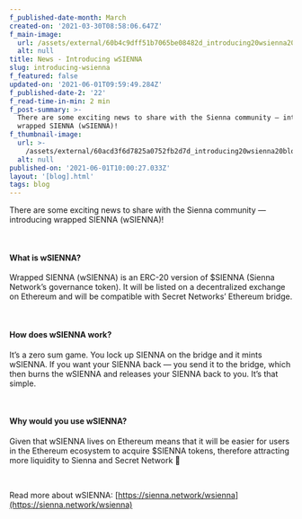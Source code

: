 ```yaml
---
f_published-date-month: March
created-on: '2021-03-30T08:58:06.647Z'
f_main-image:
  url: /assets/external/60b4c9dff51b7065be08482d_introducing20wsienna20blog.jpg
  alt: null
title: News - Introducing wSIENNA
slug: introducing-wsienna
f_featured: false
updated-on: '2021-06-01T09:59:49.284Z'
f_published-date-2: '22'
f_read-time-in-min: 2 min
f_post-summary: >-
  There are some exciting news to share with the Sienna community — introducing
  wrapped SIENNA (wSIENNA)!
f_thumbnail-image:
  url: >-
    /assets/external/60acd3f6d7825a0752fb2d7d_introducing20wsienna20blog20thump.jpg
  alt: null
published-on: '2021-06-01T10:00:27.033Z'
layout: '[blog].html'
tags: blog
---
```


There are some exciting news to share with the Sienna community — introducing wrapped SIENNA (wSIENNA)!

‍

#### **What is wSIENNA?**‍

Wrapped SIENNA (wSIENNA) is an ERC-20 version of $SIENNA (Sienna Network’s governance token). It will be listed on a decentralized exchange on Ethereum and will be compatible with Secret Networks’ Ethereum bridge.

‍

#### **How does wSIENNA work?**

It’s a zero sum game. You lock up SIENNA on the bridge and it mints wSIENNA. If you want your SIENNA back — you send it to the bridge, which then burns the wSIENNA and releases your SIENNA back to you. It’s that simple.

‍

#### **Why would you use wSIENNA?**

Given that wSIENNA lives on Ethereum means that it will be easier for users in the Ethereum ecosystem to acquire $SIENNA tokens, therefore attracting more liquidity to Sienna and Secret Network 🚀

‍

Read more about wSIENNA: [https://sienna.network/wsienna](https://sienna.network/wsienna)
